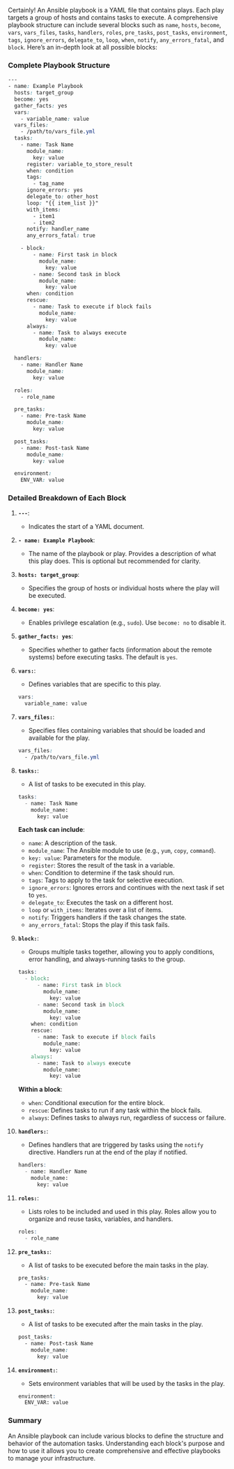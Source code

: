 Certainly! An Ansible playbook is a YAML file that contains plays. Each play targets a group of hosts and contains tasks to execute. A comprehensive playbook structure can include several blocks such as `name`, `hosts`, `become`, `vars`, `vars_files`, `tasks`, `handlers`, `roles`, `pre_tasks`, `post_tasks`, `environment`, `tags`, `ignore_errors`, `delegate_to`, `loop`, `when`, `notify`, `any_errors_fatal`, and `block`. Here’s an in-depth look at all possible blocks:

### Complete Playbook Structure

```scss
---
- name: Example Playbook
  hosts: target_group
  become: yes
  gather_facts: yes
  vars:
    - variable_name: value
  vars_files:
    - /path/to/vars_file.yml
  tasks:
    - name: Task Name
      module_name:
        key: value
      register: variable_to_store_result
      when: condition
      tags:
        - tag_name
      ignore_errors: yes
      delegate_to: other_host
      loop: "{{ item_list }}"
      with_items:
        - item1
        - item2
      notify: handler_name
      any_errors_fatal: true

    - block:
        - name: First task in block
          module_name:
            key: value
        - name: Second task in block
          module_name:
            key: value
      when: condition
      rescue:
        - name: Task to execute if block fails
          module_name:
            key: value
      always:
        - name: Task to always execute
          module_name:
            key: value

  handlers:
    - name: Handler Name
      module_name:
        key: value

  roles:
    - role_name

  pre_tasks:
    - name: Pre-task Name
      module_name:
        key: value

  post_tasks:
    - name: Post-task Name
      module_name:
        key: value

  environment:
    ENV_VAR: value
```

### Detailed Breakdown of Each Block

1. **`---`**:
   - Indicates the start of a YAML document.

2. **`- name: Example Playbook`**:
   - The name of the playbook or play. Provides a description of what this play does. This is optional but recommended for clarity.

3. **`hosts: target_group`**:
   - Specifies the group of hosts or individual hosts where the play will be executed.

4. **`become: yes`**:
   - Enables privilege escalation (e.g., `sudo`). Use `become: no` to disable it.

5. **`gather_facts: yes`**:
   - Specifies whether to gather facts (information about the remote systems) before executing tasks. The default is `yes`.

6. **`vars:`**:
   - Defines variables that are specific to this play.

   ```scss
   vars:
     variable_name: value
   ```

7. **`vars_files:`**:
   - Specifies files containing variables that should be loaded and available for the play.

   ```scss
   vars_files:
     - /path/to/vars_file.yml
   ```

8. **`tasks:`**:
   - A list of tasks to be executed in this play.

   ```scss
   tasks:
     - name: Task Name
       module_name:
         key: value
   ```

   **Each task can include**:
   - `name`: A description of the task.
   - `module_name`: The Ansible module to use (e.g., `yum`, `copy`, `command`).
   - `key: value`: Parameters for the module.
   - `register`: Stores the result of the task in a variable.
   - `when`: Condition to determine if the task should run.
   - `tags`: Tags to apply to the task for selective execution.
   - `ignore_errors`: Ignores errors and continues with the next task if set to `yes`.
   - `delegate_to`: Executes the task on a different host.
   - `loop` or `with_items`: Iterates over a list of items.
   - `notify`: Triggers handlers if the task changes the state.
   - `any_errors_fatal`: Stops the play if this task fails.

9. **`block:`**:
   - Groups multiple tasks together, allowing you to apply conditions, error handling, and always-running tasks to the group.

   ```scss
   tasks:
     - block:
         - name: First task in block
           module_name:
             key: value
         - name: Second task in block
           module_name:
             key: value
       when: condition
       rescue:
         - name: Task to execute if block fails
           module_name:
             key: value
       always:
         - name: Task to always execute
           module_name:
             key: value
   ```

   **Within a block**:
   - `when`: Conditional execution for the entire block.
   - `rescue`: Defines tasks to run if any task within the block fails.
   - `always`: Defines tasks to always run, regardless of success or failure.

10. **`handlers:`**:
    - Defines handlers that are triggered by tasks using the `notify` directive. Handlers run at the end of the play if notified.

    ```scss
    handlers:
      - name: Handler Name
        module_name:
          key: value
    ```

11. **`roles:`**:
    - Lists roles to be included and used in this play. Roles allow you to organize and reuse tasks, variables, and handlers.

    ```scss
    roles:
      - role_name
    ```

12. **`pre_tasks:`**:
    - A list of tasks to be executed before the main tasks in the play.

    ```scss
    pre_tasks:
      - name: Pre-task Name
        module_name:
          key: value
    ```

13. **`post_tasks:`**:
    - A list of tasks to be executed after the main tasks in the play.

    ```scss
    post_tasks:
      - name: Post-task Name
        module_name:
          key: value
    ```

14. **`environment:`**:
    - Sets environment variables that will be used by the tasks in the play.

    ```scss
    environment:
      ENV_VAR: value
    ```

### Summary

An Ansible playbook can include various blocks to define the structure and behavior of the automation tasks. Understanding each block's purpose and how to use it allows you to create comprehensive and effective playbooks to manage your infrastructure.